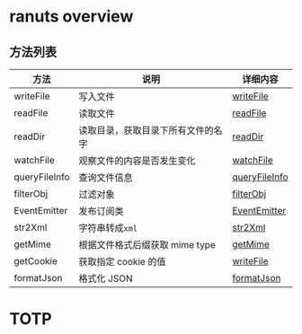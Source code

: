 # ranuts overview

## 方法列表

| 方法          | 说明                               | 详细内容                            |
| ------------- | ---------------------------------- | ----------------------------------- |
| writeFile     | 写入文件                           | [writeFile](./file/writeFile.md)    |
| readFile      | 读取文件                           | [readFile](./file/readFile.md)      |
| readDir       | 读取目录，获取目录下所有文件的名字 | [readDir](./file/readDir.md)        |
| watchFile     | 观察文件的内容是否发生变化         | [watchFile](./file/watchFile.md)    |
| queryFileInfo | 查询文件信息                       | [queryFileInfo](./file/fileInfo.md) |
| filterObj     | 过滤对象                           | [filterObj](./utils/filterObj.md)   |
| EventEmitter  | 发布订阅类                         | [EventEmitter](./mode/subscribe.md) |
| str2Xml       | 字符串转成`xml`                    | [str2Xml](./utils/str2xml.md)       |
| getMime       | 根据文件格式后缀获取 mime type     | [getMime](./mimeType/mimeType.md)   |
| getCookie     | 获取指定 cookie 的值               | [writeFile](./utils/getCookie.md)   |
| formatJson    | 格式化 JSON                        | [formatJson](./utils/formatJson.md) |

# TOTP

<TOTP />
